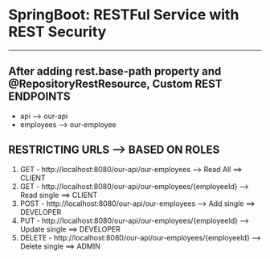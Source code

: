 # SpringBoot: RESTFul Service with REST Security

---

## After adding rest.base-path property and @RepositoryRestResource, Custom REST ENDPOINTS

- api --> our-api
- employees --> our-employee

## RESTRICTING URLS --> BASED ON ROLES

1. GET - http://localhost:8080/our-api/our-employees --> Read All ==> CLIENT
2. GET - http://localhost:8080/our-api/our-employees/{employeeId} --> Read single ==> CLIENT
3. POST - http://localhost:8080/our-api/our-employees --> Add single ==> DEVELOPER
4. PUT - http://localhost:8080/our-api/our-employees/{employeeId} --> Update single ==> DEVELOPER
5. DELETE - http://localhost:8080/our-api/our-employees/{employeeId} --> Delete single ==> ADMIN